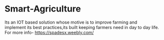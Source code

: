 # Smart-Agriculture
Its an IOT based solution whose motive is to improve farming and implement its best practices,its built keeping farmers need in day to
day life.
For more info- https://spadesx.weebly.com/

